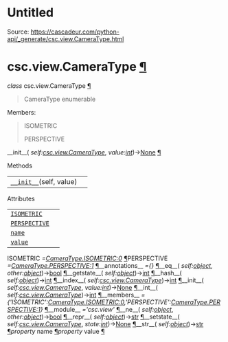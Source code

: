 # Untitled

Source: https://cascadeur.com/python-api/_generate/csc.view.CameraType.html

# csc.view.CameraType [¶](https://cascadeur.com/python-api/_generate/csc.view.CameraType.html\#csc-view-cameratype "Permalink to this heading")

_class_ csc.view.CameraType [¶](https://cascadeur.com/python-api/_generate/csc.view.CameraType.html#csc.view.CameraType "Permalink to this definition")

> CameraType enumerable

Members:

> ISOMETRIC
>
> PERSPECTIVE

\_\_init\_\_( _self:[csc.view.CameraType](https://cascadeur.com/python-api/csc.html#csc.view.CameraType "csc.view.CameraType")_, _value:[int](https://docs.python.org/3/library/functions.html#int "(in Python v3.13)")_)→[None](https://docs.python.org/3/library/constants.html#None "(in Python v3.13)") [¶](https://cascadeur.com/python-api/_generate/csc.view.CameraType.html#csc.view.CameraType.__init__ "Permalink to this definition")

Methods

|     |     |
| --- | --- |
| [`__init__`](https://cascadeur.com/python-api/csc.html#csc.view.CameraType.__init__ "csc.view.CameraType.__init__")(self, value) |  |

Attributes

|     |     |
| --- | --- |
| [`ISOMETRIC`](https://cascadeur.com/python-api/csc.html#csc.view.CameraType.ISOMETRIC "csc.view.CameraType.ISOMETRIC") |  |
| [`PERSPECTIVE`](https://cascadeur.com/python-api/csc.html#csc.view.CameraType.PERSPECTIVE "csc.view.CameraType.PERSPECTIVE") |  |
| [`name`](https://cascadeur.com/python-api/csc.html#csc.view.CameraType.name "csc.view.CameraType.name") |  |
| [`value`](https://cascadeur.com/python-api/csc.html#csc.view.CameraType.value "csc.view.CameraType.value") |  |

ISOMETRIC _=<CameraType.ISOMETRIC:0>_ [¶](https://cascadeur.com/python-api/_generate/csc.view.CameraType.html#csc.view.CameraType.ISOMETRIC "Permalink to this definition")PERSPECTIVE _=<CameraType.PERSPECTIVE:1>_ [¶](https://cascadeur.com/python-api/_generate/csc.view.CameraType.html#csc.view.CameraType.PERSPECTIVE "Permalink to this definition")\_\_annotations\_\_ _={}_ [¶](https://cascadeur.com/python-api/_generate/csc.view.CameraType.html#csc.view.CameraType.__annotations__ "Permalink to this definition")\_\_eq\_\_( _self:[object](https://docs.python.org/3/library/functions.html#object "(in Python v3.13)")_, _other:[object](https://docs.python.org/3/library/functions.html#object "(in Python v3.13)")_)→[bool](https://docs.python.org/3/library/functions.html#bool "(in Python v3.13)") [¶](https://cascadeur.com/python-api/_generate/csc.view.CameraType.html#csc.view.CameraType.__eq__ "Permalink to this definition")\_\_getstate\_\_( _self:[object](https://docs.python.org/3/library/functions.html#object "(in Python v3.13)")_)→[int](https://docs.python.org/3/library/functions.html#int "(in Python v3.13)") [¶](https://cascadeur.com/python-api/_generate/csc.view.CameraType.html#csc.view.CameraType.__getstate__ "Permalink to this definition")\_\_hash\_\_( _self:[object](https://docs.python.org/3/library/functions.html#object "(in Python v3.13)")_)→[int](https://docs.python.org/3/library/functions.html#int "(in Python v3.13)") [¶](https://cascadeur.com/python-api/_generate/csc.view.CameraType.html#csc.view.CameraType.__hash__ "Permalink to this definition")\_\_index\_\_( _self:[csc.view.CameraType](https://cascadeur.com/python-api/csc.html#csc.view.CameraType "csc.view.CameraType")_)→[int](https://docs.python.org/3/library/functions.html#int "(in Python v3.13)") [¶](https://cascadeur.com/python-api/_generate/csc.view.CameraType.html#csc.view.CameraType.__index__ "Permalink to this definition")\_\_init\_\_( _self:[csc.view.CameraType](https://cascadeur.com/python-api/csc.html#csc.view.CameraType "csc.view.CameraType")_, _value:[int](https://docs.python.org/3/library/functions.html#int "(in Python v3.13)")_)→[None](https://docs.python.org/3/library/constants.html#None "(in Python v3.13)") [¶](https://cascadeur.com/python-api/_generate/csc.view.CameraType.html#id0 "Permalink to this definition")\_\_int\_\_( _self:[csc.view.CameraType](https://cascadeur.com/python-api/csc.html#csc.view.CameraType "csc.view.CameraType")_)→[int](https://docs.python.org/3/library/functions.html#int "(in Python v3.13)") [¶](https://cascadeur.com/python-api/_generate/csc.view.CameraType.html#csc.view.CameraType.__int__ "Permalink to this definition")\_\_members\_\_ _={'ISOMETRIC':<CameraType.ISOMETRIC:0>,'PERSPECTIVE':<CameraType.PERSPECTIVE:1>}_ [¶](https://cascadeur.com/python-api/_generate/csc.view.CameraType.html#csc.view.CameraType.__members__ "Permalink to this definition")\_\_module\_\_ _='csc.view'_ [¶](https://cascadeur.com/python-api/_generate/csc.view.CameraType.html#csc.view.CameraType.__module__ "Permalink to this definition")\_\_ne\_\_( _self:[object](https://docs.python.org/3/library/functions.html#object "(in Python v3.13)")_, _other:[object](https://docs.python.org/3/library/functions.html#object "(in Python v3.13)")_)→[bool](https://docs.python.org/3/library/functions.html#bool "(in Python v3.13)") [¶](https://cascadeur.com/python-api/_generate/csc.view.CameraType.html#csc.view.CameraType.__ne__ "Permalink to this definition")\_\_repr\_\_( _self:[object](https://docs.python.org/3/library/functions.html#object "(in Python v3.13)")_)→[str](https://docs.python.org/3/library/stdtypes.html#str "(in Python v3.13)") [¶](https://cascadeur.com/python-api/_generate/csc.view.CameraType.html#csc.view.CameraType.__repr__ "Permalink to this definition")\_\_setstate\_\_( _self:[csc.view.CameraType](https://cascadeur.com/python-api/csc.html#csc.view.CameraType "csc.view.CameraType")_, _state:[int](https://docs.python.org/3/library/functions.html#int "(in Python v3.13)")_)→[None](https://docs.python.org/3/library/constants.html#None "(in Python v3.13)") [¶](https://cascadeur.com/python-api/_generate/csc.view.CameraType.html#csc.view.CameraType.__setstate__ "Permalink to this definition")\_\_str\_\_( _self:[object](https://docs.python.org/3/library/functions.html#object "(in Python v3.13)")_)→[str](https://docs.python.org/3/library/stdtypes.html#str "(in Python v3.13)") [¶](https://cascadeur.com/python-api/_generate/csc.view.CameraType.html#csc.view.CameraType.__str__ "Permalink to this definition")_property_ name [¶](https://cascadeur.com/python-api/_generate/csc.view.CameraType.html#csc.view.CameraType.name "Permalink to this definition")_property_ value [¶](https://cascadeur.com/python-api/_generate/csc.view.CameraType.html#csc.view.CameraType.value "Permalink to this definition")